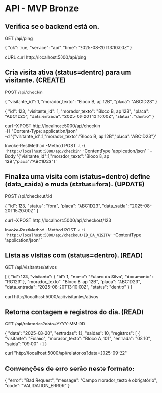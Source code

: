 # API - MVP Bronze


## Verifica se o backend está on.
GET /api/ping

{ "ok": true, "service": "api", "time": "2025-08-20T13:10:00Z" }

cURL
curl http://localhost:5000/api/ping


## Cria visita ativa (status=dentro) para um visitante. (CREATE)
POST /api/checkin

{
  "visitante_id": 1,
  "morador_texto": "Bloco B, ap 12B",
  "placa": "ABC1D23"
}

{
  "id": 123,
  "visitante_id": 1,
  "morador_texto": "Bloco B, ap 12B",
  "placa": "ABC1D23",
  "data_entrada": "2025-08-20T13:10:00Z",
  "status": "dentro"
}

curl -X POST http://localhost:5000/api/checkin \
  -H "Content-Type: application/json" \
  -d '{"visitante_id":1,"morador_texto":"Bloco B, ap 12B","placa":"ABC1D23"}'

 Invoke-RestMethod -Method POST `
  -Uri 'http://localhost:5000/api/checkin' `
  -ContentType 'application/json' `
  -Body '{"visitante_id":1,"morador_texto":"Bloco B, ap 12B","placa":"ABC1D23"}'


  ## Finaliza uma visita com (status=dentro) define (data_saida) e muda (status=fora). (UPDATE)
POST /api/checkout/:id

{
  "id": 123,
  "status": "fora",
  "placa": "ABC1D23",
  "data_saida": "2025-08-20T15:20:00Z"
}

curl -X POST http://localhost:5000/api/checkout/123

Invoke-RestMethod -Method POST `
  -Uri 'http://localhost:5000/api/checkout/ID_DA_VISITA' `
  -ContentType 'application/json' `


##  Lista as visitas com (status=dentro). (READ)
GET /api/visitantes/ativos

[
  {
    "id": 123,
    "visitante": { "id": 1, "nome": "Fulano da Silva", "documento": "RG123" },
    "morador_texto": "Bloco B, ap 12B",
    "placa": "ABC1D23",
    "data_entrada": "2025-08-20T13:10:00Z",
    "status": "dentro"
  }
]

curl http://localhost:5000/api/visitantes/ativos



## Retorna contagem e registros do dia. (READ)
GET /api/relatorios?data=YYYY-MM-DD

{
  "data": "2025-08-20",
  "entradas": 12,
  "saidas": 10,
  "registros": [
    { "visitante": "Fulano", "morador_texto": "Bloco A, 101", "entrada": "08:10", "saida": "09:00" }
  ]
}

curl "http://localhost:5000/api/relatorios?data=2025-09-22"


## Convenções de erro serão neste formato:

{
  "error": "Bad Request",
  "message": "Campo morador_texto é obrigatório",
  "code": "VALIDATION_ERROR"
}